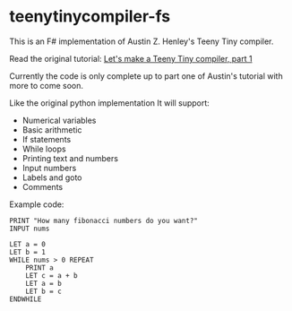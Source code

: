 # teenytinycompiler-fs

This is an F# implementation of Austin Z. Henley's Teeny Tiny compiler.

Read the original tutorial: [Let's make a Teeny Tiny compiler, part 1](http://web.eecs.utk.edu/~azh/blog/teenytinycompiler1.html)

Currently the code is only complete up to part one of Austin's tutorial with more to come soon.

Like the original python implementation It will support:
  - Numerical variables
  - Basic arithmetic
  - If statements
  - While loops
  - Printing text and numbers
  - Input numbers
  - Labels and goto
  - Comments

Example code:
```
PRINT "How many fibonacci numbers do you want?"
INPUT nums

LET a = 0
LET b = 1
WHILE nums > 0 REPEAT
    PRINT a
    LET c = a + b
    LET a = b
    LET b = c
ENDWHILE	
```